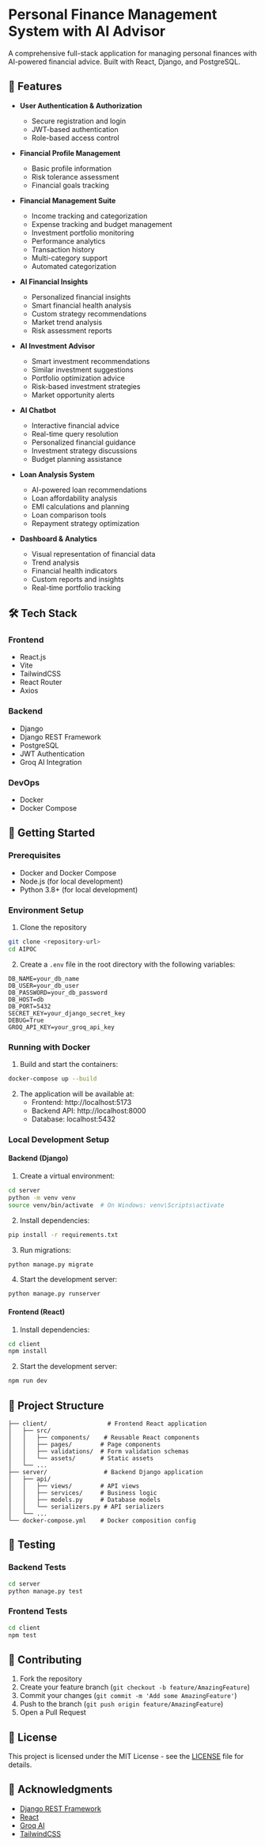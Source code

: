 # Personal Finance Management System with AI Advisor

A comprehensive full-stack application for managing personal finances with AI-powered financial advice. Built with React, Django, and PostgreSQL.

## 🌟 Features

- **User Authentication & Authorization**
  - Secure registration and login
  - JWT-based authentication
  - Role-based access control

- **Financial Profile Management**
  - Basic profile information
  - Risk tolerance assessment
  - Financial goals tracking

- **Financial Management Suite**
  - Income tracking and categorization
  - Expense tracking and budget management
  - Investment portfolio monitoring
  - Performance analytics
  - Transaction history
  - Multi-category support
  - Automated categorization

- **AI Financial Insights**
  - Personalized financial insights
  - Smart financial health analysis
  - Custom strategy recommendations
  - Market trend analysis
  - Risk assessment reports

- **AI Investment Advisor**
  - Smart investment recommendations
  - Similar investment suggestions
  - Portfolio optimization advice
  - Risk-based investment strategies
  - Market opportunity alerts

- **AI Chatbot**
  - Interactive financial advice
  - Real-time query resolution
  - Personalized financial guidance
  - Investment strategy discussions
  - Budget planning assistance

- **Loan Analysis System**
  - AI-powered loan recommendations
  - Loan affordability analysis
  - EMI calculations and planning
  - Loan comparison tools
  - Repayment strategy optimization

- **Dashboard & Analytics**
  - Visual representation of financial data
  - Trend analysis
  - Financial health indicators
  - Custom reports and insights
  - Real-time portfolio tracking

## 🛠 Tech Stack

### Frontend
- React.js
- Vite
- TailwindCSS
- React Router
- Axios

### Backend
- Django
- Django REST Framework
- PostgreSQL
- JWT Authentication
- Groq AI Integration

### DevOps
- Docker
- Docker Compose

## 🚀 Getting Started

### Prerequisites
- Docker and Docker Compose
- Node.js (for local development)
- Python 3.8+ (for local development)

### Environment Setup
1. Clone the repository
```bash
git clone <repository-url>
cd AIPOC
```

2. Create a `.env` file in the root directory with the following variables:
```env
DB_NAME=your_db_name
DB_USER=your_db_user
DB_PASSWORD=your_db_password
DB_HOST=db
DB_PORT=5432
SECRET_KEY=your_django_secret_key
DEBUG=True
GROQ_API_KEY=your_groq_api_key
```

### Running with Docker
1. Build and start the containers:
```bash
docker-compose up --build
```

2. The application will be available at:
   - Frontend: http://localhost:5173
   - Backend API: http://localhost:8000
   - Database: localhost:5432

### Local Development Setup

#### Backend (Django)
1. Create a virtual environment:
```bash
cd server
python -m venv venv
source venv/bin/activate  # On Windows: venv\Scripts\activate
```

2. Install dependencies:
```bash
pip install -r requirements.txt
```

3. Run migrations:
```bash
python manage.py migrate
```

4. Start the development server:
```bash
python manage.py runserver
```

#### Frontend (React)
1. Install dependencies:
```bash
cd client
npm install
```

2. Start the development server:
```bash
npm run dev
```

## 📁 Project Structure

```
├── client/                 # Frontend React application
│   ├── src/
│   │   ├── components/    # Reusable React components
│   │   ├── pages/        # Page components
│   │   ├── validations/  # Form validation schemas
│   │   └── assets/       # Static assets
│   └── ...
├── server/                # Backend Django application
│   ├── api/
│   │   ├── views/        # API views
│   │   ├── services/     # Business logic
│   │   ├── models.py     # Database models
│   │   └── serializers.py # API serializers
│   └── ...
└── docker-compose.yml    # Docker composition config
```

## 🧪 Testing

### Backend Tests
```bash
cd server
python manage.py test
```

### Frontend Tests
```bash
cd client
npm test
```

## 🤝 Contributing

1. Fork the repository
2. Create your feature branch (`git checkout -b feature/AmazingFeature`)
3. Commit your changes (`git commit -m 'Add some AmazingFeature'`)
4. Push to the branch (`git push origin feature/AmazingFeature`)
5. Open a Pull Request

## 📝 License

This project is licensed under the MIT License - see the [LICENSE](LICENSE) file for details.

## 🙏 Acknowledgments

- [Django REST Framework](https://www.django-rest-framework.org/)
- [React](https://reactjs.org/)
- [Groq AI](https://groq.com/)
- [TailwindCSS](https://tailwindcss.com/)
